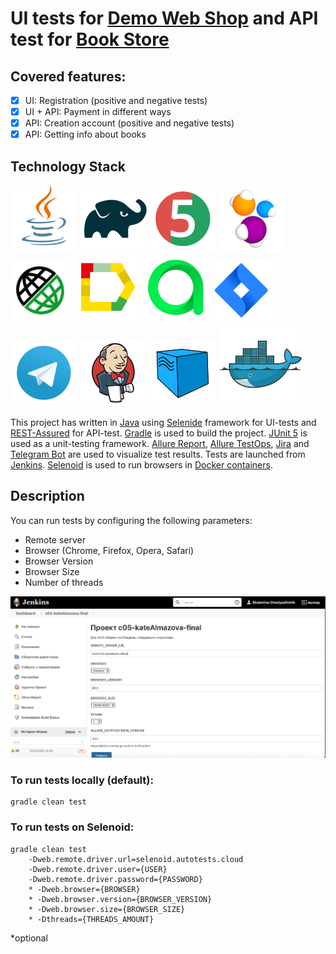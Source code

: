 # UI tests for [Demo Web Shop](http://demowebshop.tricentis.com) and API test for [Book Store](https://demoqa.com/swagger/)
## Covered features:
- [x] UI: Registration (positive and negative tests)
- [x] UI + API: Payment in different ways
- [x] API: Creation account (positive and negative tests)
- [x] API: Getting info about books
## Technology Stack

![Java](readme_files/Icons/Java.svg)
![Gradle](readme_files/Icons/Gradle.svg)
![JUnit5](readme_files/Icons/JUnit5.svg)
![Selenide](readme_files/Icons/Selenide.svg)
![Selenide](readme_files/Icons/Rest-Assured.svg)
![Allure_Report](readme_files/Icons/AllureReport.svg)
![Allure_TestOps](readme_files/Icons/TestOps.svg)
![Selenide](readme_files/Icons/Jira.svg)
![Telegram](readme_files/Icons/Telegram.svg)
![Jenkins](readme_files/Icons/Jenkins.svg)
![Selenoid](readme_files/Icons/Selenoid.svg)
![Docker](readme_files/Icons/Docker.svg)


This project has written in [Java](https://go.java/) using [Selenide](https://selenide.org) framework
for UI-tests and [REST-Assured](https://rest-assured.io) for API-test. 
[Gradle](https://gradle.org) is used to build the project.
[JUnit 5](https://junit.org/junit5/) is used as a unit-testing framework.
[Allure Report](http://allure.qatools.ru), [Allure TestOps](https://docs.qameta.io/allure-testops/), 
[Jira](https://www.atlassian.com/software/jira) and 
[Telegram Bot](https://core.telegram.org/bots) are used to visualize test results.
Tests are launched from [Jenkins](). [Selenoid](https://aerokube.com/selenoid/) is used to run browsers in 
[Docker containers](https://www.docker.com/resources/what-container).


## Description
You can run tests by configuring the following parameters:

- Remote server
- Browser (Chrome, Firefox, Opera, Safari)
- Browser Version  
- Browser Size
- Number of threads
  
![Parametrised build](readme_files/ParametrisedBuild.png)


### To run tests locally (default):
```
gradle clean test 
```
### To run tests on Selenoid:

```
gradle clean test 
    -Dweb.remote.driver.url=selenoid.autotests.cloud
    -Dweb.remote.driver.user={USER}
    -Dweb.remote.driver.password={PASSWORD}
    * -Dweb.browser={BROWSER}
    * -Dweb.browser.version={BROWSER_VERSION}
    * -Dweb.browser.size={BROWSER_SIZE}
    * -Dthreads={THREADS_AMOUNT}
```
*optional
